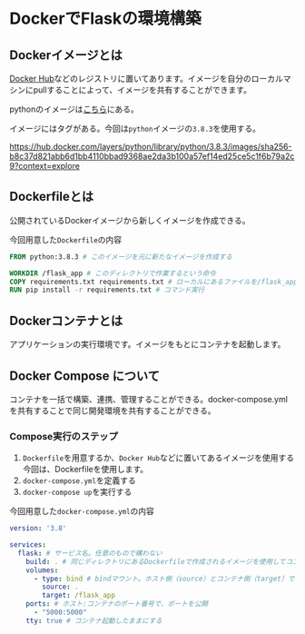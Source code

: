 # DockerでFlaskの環境構築

## Dockerイメージとは

[Docker Hub](https://hub.docker.com/)などのレジストリに置いてあります。イメージを自分のローカルマシンにpullすることによって、イメージを共有することができます。

pythonのイメージは[こちら](https://hub.docker.com/_/python)にある。

イメージにはタグがある。今回は`python`イメージの`3.8.3`を使用する。

https://hub.docker.com/layers/python/library/python/3.8.3/images/sha256-b8c37d821abb6d1bb4110bbad9368ae2da3b100a57ef14ed25ce5c1f6b79a2c9?context=explore

## Dockerfileとは

公開されているDockerイメージから新しくイメージを作成できる。

今回用意した`Dockerfile`の内容

```dockerfile
FROM python:3.8.3 # このイメージを元に新たなイメージを作成する

WORKDIR /flask_app # このディレクトリで作業するという命令
COPY requirements.txt requirements.txt # ローカルにあるファイルを/flask_app配下にコピー
RUN pip install -r requirements.txt # コマンド実行
```

## Dockerコンテナとは

アプリケーションの実行環境です。イメージをもとにコンテナを起動します。

## Docker Compose について

コンテナを一括で構築、連携、管理することができる。docker-compose.ymlを共有することで同じ開発環境を共有することができる。

### Compose実行のステップ

1. `Dockerfile`を用意するか、`Docker Hub`などに置いてあるイメージを使用する
   今回は、Dockerfileを使用します。
2. `docker-compose.yml`を定義する
3. `docker-compose up`を実行する

今回用意した`docker-compose.yml`の内容

```yaml
version: '3.8'

services:
  flask: # サービス名。任意のもので構わない
    build: . # 同じディレクトリにあるDockerfileで作成されるイメージを使用してコンテナを起動する
    volumes:
      - type: bind # bindマウント。ホスト側（source）とコンテナ側（target）でディレクトリを共有する
        source: .
        target: /flask_app
    ports: # ホスト:コンテナのポート番号で、ポートを公開
      - "5000:5000"
    tty: true # コンテナ起動したままにする
```

